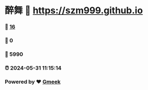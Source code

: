 # 醉舞 :link: https://szm999.github.io 
### :page_facing_up: [16](https://szm999.github.io/tag.html) 
### :speech_balloon: 0 
### :hibiscus: 5990 
### :alarm_clock: 2024-05-31 11:15:14 
### Powered by :heart: [Gmeek](https://github.com/Meekdai/Gmeek)
